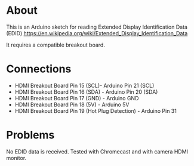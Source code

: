 # About

This is an Arduino sketch for reading Extended Display Identification Data (EDID) https://en.wikipedia.org/wiki/Extended_Display_Identification_Data

It requires a compatible breakout board.

# Connections

* HDMI Breakout Board Pin 15 (SCL)- Arduino Pin 21 (SCL)
* HDMI Breakout Board Pin 16 (SDA) - Arduino Pin 20 (SDA)
* HDMI Breakout Board Pin 17 (GND) - Arduino GND
* HDMI Breakout Board Pin 18 (5V) - Arduino 5V
* HDMI Breakout Board Pin 19 (Hot Plug Detection) - Arduino Pin 31

# Problems

No EDID data is received. Tested with Chromecast and with camera HDMI monitor.
